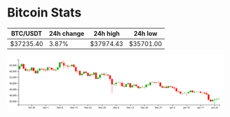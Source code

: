 # Bitcoin Stats

BTC/USDT|24h change|24h high|24h low|
|---|---|---|---|
|$37235.40|3.87%|$37974.43|$35701.00|

<img src="./chart.svg">
